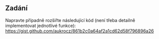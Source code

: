 ## Zadání

Napravte případně rozšiřte následující kód (není třeba detailně
implementovat jednotlivé funkce):
https://gist.github.com/aukrocz/861b2c0a64af2a1cd62d58f796896a26

